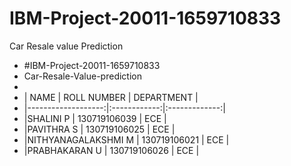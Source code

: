 # IBM-Project-20011-1659710833
Car Resale value Prediction
+ #IBM-Project-20011-1659710833
+  Car-Resale-Value-prediction
+ 
+ | NAME               | ROLL NUMBER  |   DEPARTMENT  |   
+ |-------------------:|:------------:|:-------------:|
+ |SHALINI P           | 130719106039 |   ECE         |
+ |PAVITHRA S          | 130719106025 |   ECE         |
+ |NITHYANAGALAKSHMI M | 130719106021 |   ECE         |
+ |PRABHAKARAN U       | 130719106026 |   ECE         |

